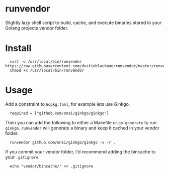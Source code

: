 # runvendor

Slightly lazy shell script to build, cache, and execute binaries stored in your Golang projects vendor folder.

# Install

```
  curl -o /usr/local/bin/runvendor https://raw.githubusercontent.com/dustinblackman/runvendor/master/runvendor
  chmod +x /usr/local/bin/runvendor
```

# Usage

Add a constraint to `Gopkg.toml`, for example lets use Ginkgo.

```
  required = ["github.com/onsi/ginkgo/ginkgo"]
```

Then you can add the following to either a Makefile or `go generate` to run `ginkgo`. `runvendor` will generate a binary and keep it cached in your vendor folder.

```
  runvendor github.com/onsi/ginkgo/ginkgo -v -r .
```

If you commit your vendor folder, I'd recommend adding the bincache to your `.gitignore`.

```
  echo "vendor/bincache/" >> .gitignore
```

